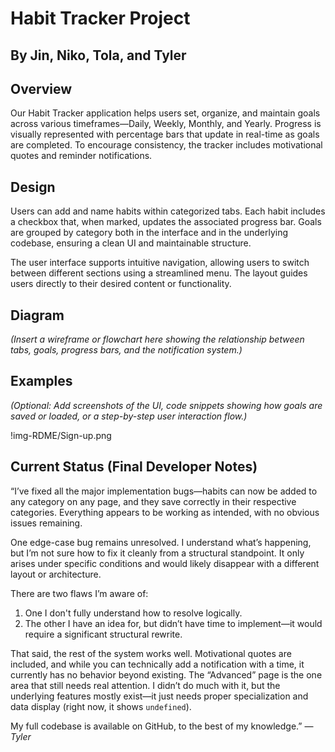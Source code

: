 # Habit Tracker Project

## By Jin, Niko, Tola, and Tyler

## Overview

Our Habit Tracker application helps users set, organize, and maintain goals across various timeframes—Daily, Weekly, Monthly, and Yearly. Progress is visually represented with percentage bars that update in real-time as goals are completed. To encourage consistency, the tracker includes motivational quotes and reminder notifications.

## Design

Users can add and name habits within categorized tabs. Each habit includes a checkbox that, when marked, updates the associated progress bar. Goals are grouped by category both in the interface and in the underlying codebase, ensuring a clean UI and maintainable structure.

The user interface supports intuitive navigation, allowing users to switch between different sections using a streamlined menu. The layout guides users directly to their desired content or functionality.

## Diagram

*(Insert a wireframe or flowchart here showing the relationship between tabs, goals, progress bars, and the notification system.)*

## Examples

*(Optional: Add screenshots of the UI, code snippets showing how goals are saved or loaded, or a step-by-step user interaction flow.)*

!img-RDME/Sign-up.png

## Current Status (Final Developer Notes)

“I’ve fixed all the major implementation bugs—habits can now be added to any category on any page, and they save correctly in their respective categories. Everything appears to be working as intended, with no obvious issues remaining.

One edge-case bug remains unresolved. I understand what’s happening, but I’m not sure how to fix it cleanly from a structural standpoint. It only arises under specific conditions and would likely disappear with a different layout or architecture.

There are two flaws I’m aware of:

1. One I don't fully understand how to resolve logically.
2. The other I have an idea for, but didn’t have time to implement—it would require a significant structural rewrite.

That said, the rest of the system works well. Motivational quotes are included, and while you can technically add a notification with a time, it currently has no behavior beyond existing.
The “Advanced” page is the one area that still needs real attention. I didn’t do much with it, but the underlying features mostly exist—it just needs proper specialization and data display (right now, it shows `undefined`).

My full codebase is available on GitHub, to the best of my knowledge.”
— *Tyler*
